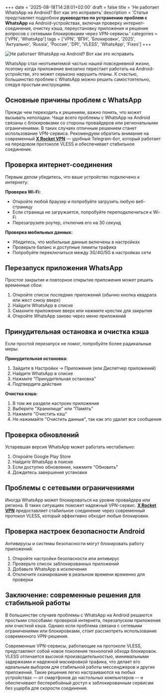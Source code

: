 +++
date = '2025-08-18T14:28:01+02:00'
draft = false
title = 'Не работает WhatsApp на Android? Вот как это исправить'
description = 'Статья представляет подробное **руководство по устранению проблем с WhatsApp** на Android-устройствах, включая проверку интернет-соединения, очистку кэша, переустановку приложения и решение вопросов с сетевыми блокировками через VPN-сервисы.'
categories = ['VPN', 'WhatsApp']
tags = ['VPN', 'ВПН', 'Блокировки', '2025', 'Актуально', 'Russia', 'Россия', 'DPI', 'VLESS', 'WhatsApp', 'Fixes']
+++

![Не работает WhatsApp на Android? Вот как это исправить](https://ladyfly-content.fra1.cdn.digitaloceanspaces.com/4A35E39C-4359-478A-AE6B-549E811B8F77.jpeg)

WhatsApp стал неотъемлемой частью нашей повседневной жизни, поэтому когда приложение внезапно перестает работать на Android-устройстве, это может серьезно нарушить планы. К счастью, большинство проблем с WhatsApp можно решить самостоятельно, следуя простым инструкциям.

## Основные причины проблем с WhatsApp

Прежде чем переходить к решениям, важно понять, что может вызывать неполадки. Чаще всего проблемы с WhatsApp на Android связаны с блокировками со стороны провайдеров или региональными ограничениями. В таких случаях отличным решением станет использование VPN-сервиса. Рекомендуем обратить внимание на современный **[X Rocket VPN](https://t.me/X_Rocket_VPN_bot?start=ref-b-9)** — удобный Telegram-бот, который работает на передовом протоколе VLESS и обеспечивает стабильное соединение.

## Проверка интернет-соединения

Первым делом убедитесь, что ваше устройство подключено к интернету:

**Проверка Wi-Fi:**
- Откройте любой браузер и попробуйте загрузить любую веб-страницу
- Если страница не загружается, попробуйте переподключиться к Wi-Fi
- Перезагрузите роутер, отключив его на 30 секунд

**Проверка мобильных данных:**
- Убедитесь, что мобильные данные включены в настройках
- Проверьте баланс и доступные лимиты трафика
- Попробуйте переключиться между 3G/4G/5G в настройках сети

## Перезапуск приложения WhatsApp

Простое закрытие и повторное открытие приложения может решить временные сбои:

1. Откройте список последних приложений (обычно кнопка квадрата или жест снизу вверх)
2. Найдите WhatsApp в списке
3. Смахните приложение вверх или нажмите крестик для закрытия
4. Откройте WhatsApp заново через меню приложений

## Принудительная остановка и очистка кэша

Если простой перезапуск не помог, попробуйте более радикальные меры:

**Принудительная остановка:**
1. Зайдите в Настройки → Приложения (или Диспетчер приложений)
2. Найдите WhatsApp в списке
3. Нажмите "Принудительная остановка"
4. Подтвердите действие

**Очистка кэша:**
1. В том же разделе настроек приложения
2. Выберите "Хранилище" или "Память"
3. Нажмите "Очистить кэш"
4. Не нажимайте "Очистить данные", так как это удалит все сообщения

## Проверка обновлений

Устаревшая версия WhatsApp может работать нестабильно:

1. Откройте Google Play Store
2. Найдите WhatsApp в поиске
3. Если доступно обновление, нажмите "Обновить"
4. Дождитесь завершения установки

## Проблемы с сетевыми ограничениями

Иногда WhatsApp может блокироваться на уровне провайдера или региона. В таких ситуациях поможет надежный VPN-сервис. **[X Rocket VPN](https://t.me/X_Rocket_VPN_bot?start=ref-b-9)** предоставляет стабильное соединение через современный протокол VLESS, который эффективно обходит любые блокировки.

## Проверка настроек безопасности Android

Антивирусы и системы безопасности могут блокировать работу приложений:

1. Откройте настройки безопасности или антивирус
2. Проверьте список заблокированных приложений
3. Добавьте WhatsApp в исключения
4. Отключите сканирование в реальном времени временно для проверки

## Заключение: современные решения для стабильной работы

В большинстве случаев проблемы с WhatsApp на Android решаются простыми способами: проверкой интернета, перезапуском приложения или очисткой кэша. Однако если проблема связана с сетевыми ограничениями или блокировками, стоит рассмотреть использование современного VPN-решения.

Современные VPN-сервисы, работающие на протоколе VLESS, представляют собой новое поколение технологий обхода блокировок. VLESS отличается высокой производительностью, минимальными задержками и надежной маскировкой трафика, что делает его идеальным выбором для стабильной работы мессенджеров и других приложений. Такие решения легко настраиваются на любых устройствах — от смартфонов до настольных компьютеров — и обеспечивают бесперебойный доступ к заблокированным сервисам без ущерба для скорости соединения.